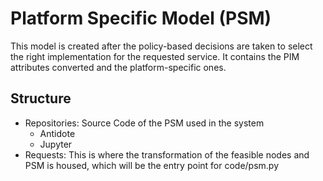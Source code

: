 # Platform Specific Model (PSM)

This model is created after the policy-based decisions are taken to select the right implementation for the requested service. It contains the PIM attributes converted and the platform-specific ones.

Structure
--------

- Repositories: Source Code of the PSM used in the system
  - Antidote
  - Jupyter
- Requests: This is where the transformation of the feasible nodes and PSM is housed, which will be the entry point for code/psm.py
